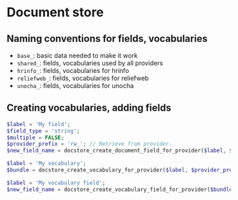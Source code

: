 # Document store

## Naming conventions for fields, vocabularies

- `base_`: basic data needed to make it work
- `shared_`: fields, vocabularies used by all providers
- `hrinfo_`: fields, vocabularies for hrinfo
- `reliefweb_`: fields, vocabularies for reliefweb
- `unocha_`: fields, vocabularies for unocha

## Creating vocabularies, adding fields

```php
$label = 'My field';
$field_type = 'string';
$multiple = FALSE;
$provider_prefix = 'rw_'; // Retrieve from provider.
$new_field_name = docstore_create_document_field_for_provider($label, $field_type, $multiple, $provider_prefix);

$label = 'My vocabulary';
$bundle = docstore_create_vocabulary_for_provider($label, $provider_prefix);

$label = 'My vocabulary field';
$new_field_name = docstore_create_vocabulary_field_for_provider($bundle, $label, $field_type, $multiple, $provider_prefix);
```
